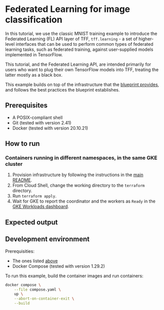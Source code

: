 # Federated Learning for image classification

In this tutorial, we use the classic MNIST training example to introduce the
Federated Learning (FL) API layer of TFF, `tff.learning` - a set of
higher-level interfaces that can be used to perform common types of federated
learning tasks, such as federated training, against user-supplied models
implemented in TensorFlow.

This tutorial, and the Federated Learning API, are intended primarily for users
who want to plug their own TensorFlow models into TFF, treating the latter
mostly as a black box.

This example builds on top of the infrastructure that the
[blueprint provides](../../../../README.md), and follows the best practices the
blueprint establishes.

## Prerequisites

- A POSIX-compliant shell
- Git (tested with version 2.41)
- Docker (tested with version 20.10.21)

## How to run

### Containers running in different namespaces, in the same GKE cluster

1. Provision infrastructure by following the instructions in the [main README](../../../../README.md).
1. From Cloud Shell, change the working directory to the `terraform` directory.
1. Run `terraform apply`.
1. Wait for GKE to report the coordinator and the workers as `Ready` in the
    [GKE Workloads dashboard](https://cloud.google.com/kubernetes-engine/docs/concepts/dashboards#workloads).

## Expected output

## Development environment

Prerequisities:

- The ones listed [above](#prerequisites)
- Docker Compose (tested with version 1.29.2)

To run this example, build the container images and run containers:

```sh
docker compose \
    --file compose.yaml \
    up \
    --abort-on-container-exit \
    --build
```